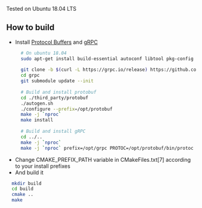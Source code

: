 Tested on Ubuntu 18.04 LTS

## How to build

* Install [Protocol Buffers](https://github.com/google/protobuf/blob/master/src/README.md) and [gRPC](https://github.com/grpc/grpc/tree/master/src/cpp)
  ```bash
    # On ubuntu 18.04
    sudo apt-get install build-essential autoconf libtool pkg-config automake curl
    
    git clone -b $(curl -L https://grpc.io/release) https://github.com/grpc/grpc
    cd grpc
    git submodule update --init
    
    # Build and install protobuf
    cd ./third_party/protobuf
    ./autogen.sh
    ./configure --prefix=/opt/protobuf
    make -j `nproc`
    make install
    
    # Build and install gRPC
    cd ../..
    make -j `nproc`
    make -j `nproc` prefix=/opt/grpc PROTOC=/opt/protobuf/bin/protoc install

  ```
* Change CMAKE_PREFIX_PATH variable in CMakeFiles.txt[7] according to your install prefixes
* And build it
```bash
  mkdir build
  cd build
  cmake ..
  make
```
